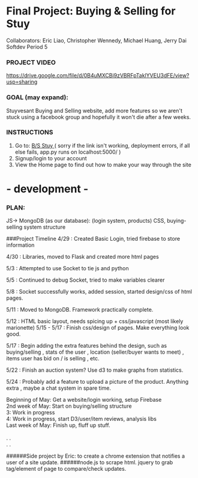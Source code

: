 # Final Project: Buying & Selling for Stuy 
Collaborators: Eric Liao, Christopher Wennedy, Michael Huang, Jerry Dai
Softdev 
Period 5

### PROJECT VIDEO

https://drive.google.com/file/d/0B4uMXCBi9zVBRFpTaklYVEU3dFE/view?usp=sharing

### GOAL (may expand): 
Stuyvesant Buying and Selling website, add more features so we aren't stuck using a facebook group and hopefully it won't die after a few weeks.

### INSTRUCTIONS
1. Go to: <a href="http://45.55.135.42:5000/"> B/S Stuy </a> ( sorry if the link isn't working, deployment errors,  if all else fails, app.py runs on localhost:5000/ )
2. Signup/login to your account
3. View the Home page to find out how to make your way through the site

# - development -

### PLAN:
JS-> MongoDB (as our database): (login system, products)
CSS, buying-selling system structure

###Project Timeline
4/29 : Created Basic Login, tried firebase to store information

4/30 : Libraries, moved to Flask and created more html pages

5/3 : Attempted to use Socket to tie js and python

5/5 : Continued to debug Socket, tried to make variables clearer

5/8 : Socket successfully works, added session, started design/css of html pages.

5/11 : Moved to MongoDB. Framework practically complete.

5/12 : HTML basic layout, needs spicing up + css/javascript (most likely marionette)
5/15 - 5/17 : Finish css/design of pages. Make everything look good.

5/17 : Begin adding the extra features behind the design, such as buying/selling , stats of the user , location (seller/buyer wants to meet) , items user has bid on / is selling , etc.

5/22 : Finish an auction system? Use d3 to make graphs from statistics.

5/24 : Probably add a feature to upload a picture of the product. Anything extra , maybe a chat system in spare time.

Beginning of May: Get a website/login working, setup Firebase<br>
2nd week of May: Start on buying/selling structure <br>
3: Work in progress <br>
4: Work in progress, start D3/user/item reviews, analysis libs <br>
Last week of May: Finish up, fluff up stuff. <br>
<br>
. .<br>
. .<br>

######Side project by Eric: to create a chrome extension that notifies a user of a site update.
######node.js to scrape html. jquery to grab tag/element of page to compare/check updates.
